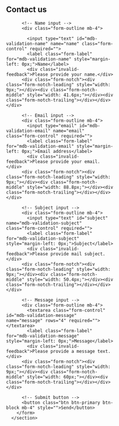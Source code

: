  

<section class="w-100 p-4 d-flex justify-content-center pb-4">
        <form id="mdb-validate-form" class="text-center needs-validation was-validated" style="width: 100%; max-width: 300px" novalidate="">
          <h2>Contact us</h2>

          <!-- Name input -->
          <div class="form-outline mb-4">
          
            <input type="text" id="mdb-validation-name" name="name" class="form-control" required="">
            <label class="form-label" for="mdb-validation-name" style="margin-left: 0px;">Name</label>
            <div class="invalid-feedback">Please provide your name.</div>
          <div class="form-notch"><div class="form-notch-leading" style="width: 9px;"></div><div class="form-notch-middle" style="width: 41.6px;"></div><div class="form-notch-trailing"></div></div></div>

          <!-- Email input -->
          <div class="form-outline mb-4">
            <input type="email" id="mdb-validation-email" name="email" class="form-control" required="">
            <label class="form-label" for="mdb-validation-email" style="margin-left: 0px;">Email address</label>
            <div class="invalid-feedback">Please provide your email.</div>
          <div class="form-notch"><div class="form-notch-leading" style="width: 9px;"></div><div class="form-notch-middle" style="width: 88.8px;"></div><div class="form-notch-trailing"></div></div></div>

          <!-- Subject input -->
          <div class="form-outline mb-4">
            <input type="text" id="subject" name="mdb-validation-subject" class="form-control" required="">
            <label class="form-label" for="mdb-validation-subject" style="margin-left: 0px;">Subject</label>
            <div class="invalid-feedback">Please provide mail subject.</div>
          <div class="form-notch"><div class="form-notch-leading" style="width: 9px;"></div><div class="form-notch-middle" style="width: 50.4px;"></div><div class="form-notch-trailing"></div></div></div>

          <!-- Message input -->
          <div class="form-outline mb-4">
            <textarea class="form-control" id="mdb-validation-message" name="message" rows="4" required=""></textarea>
            <label class="form-label" for="mdb-validation-message" style="margin-left: 0px;">Message</label>
            <div class="invalid-feedback">Please provide a message text.</div>
          <div class="form-notch"><div class="form-notch-leading" style="width: 9px;"></div><div class="form-notch-middle" style="width: 60px;"></div><div class="form-notch-trailing"></div></div></div>

          <!-- Submit button -->
          <button class="btn btn-primary btn-block mb-4" style="">Send</button>
        </form>
      </section>
